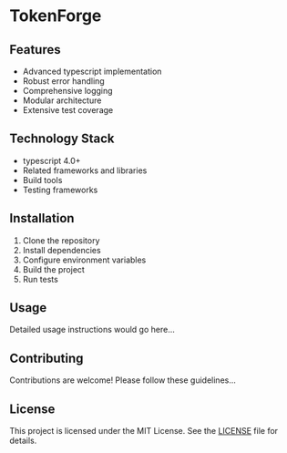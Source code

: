 # TokenForge



## Features

- Advanced typescript implementation
- Robust error handling
- Comprehensive logging
- Modular architecture
- Extensive test coverage

## Technology Stack

- typescript 4.0+
- Related frameworks and libraries
- Build tools
- Testing frameworks

## Installation

1. Clone the repository
2. Install dependencies
3. Configure environment variables
4. Build the project
5. Run tests

## Usage

Detailed usage instructions would go here...

## Contributing

Contributions are welcome! Please follow these guidelines...

## License

This project is licensed under the MIT License. See the [LICENSE](https://github.com/ezozu/TokenForge/blob/main/LICENSE) file for details.
